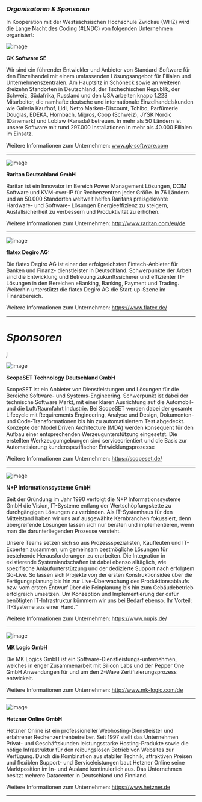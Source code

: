 ### **_Organisatoren & Sponsoren_**


In Kooperation mit der Westsächsischen Hochschule Zwickau (WHZ) wird die Lange Nacht des Coding (#LNDC) von folgenden Unternehmen organisiert:


![image](https://github.com/Clumsy110/Clumsy110/assets/141040450/0509f5d1-c6fa-479e-9f72-020bcee90306)


**GK Software SE**

Wir sind ein führender Entwickler und Anbieter von Standard-Software für den Einzelhandel mit einem umfassenden Lösungsangebot für Filialen und Unternehmenszentralen. Am Hauptsitz in Schöneck sowie an weiteren dreizehn Standorten in Deutschland, der Tschechischen Republik, der Schweiz, Südafrika, Russland und den USA arbeiten knapp 1.223 Mitarbeiter, die namhafte deutsche und internationale Einzelhandelskunden wie Galeria Kaufhof, Lidl, Netto Marken-Discount, Tchibo, Parfümerie Douglas, EDEKA, Hornbach, Migros, Coop (Schweiz), JYSK Nordic (Dänemark) und Loblaw (Kanada) betreuen. In mehr als 50 Ländern ist unsere Software mit rund 297.000 Installationen in mehr als 40.000 Filialen im Einsatz.

Weitere Informationen zum Unternehmen: www.gk-software.com

___________________________________________________________________________

![image](https://github.com/Clumsy110/Clumsy110/assets/141040450/39a52e5c-9448-4fe6-86bc-78035fc5e350)


**Raritan Deutschland GmbH**

Raritan ist ein Innovator im Bereich Power Management Lösungen, DCIM Software und KVM-over-IP für Rechenzentren jeder Größe. In 76 Ländern und an 50.000 Standorten weltweit helfen Raritans preisgekrönte Hardware- und Software- Lösungen Energieeffizienz zu steigern, Ausfallsicherheit zu verbessern und Produktivität zu erhöhen.

Weitere Informationen zum Unternehmen: http://www.raritan.com/eu/de

___________________________________________________________________________

![image](https://github.com/Clumsy110/Clumsy110/assets/141040450/6fe3efa2-60e4-46bf-af72-89ac8bfa3a9e)


**flatex Degiro AG:**

Die flatex Degiro AG ist einer der erfolgreichsten Fintech-Anbieter für Banken und Finanz- dienstleister in Deutschland. Schwerpunkte der Arbeit sind die Entwicklung und Betreuung zukunftssicherer und effizienter IT-Lösungen in den Bereichen eBanking, Banking, Payment und Trading. Weiterhin unterstützt die flatex Degiro AG die Start-up-Szene im Finanzbereich.

Weitere Informationen zum Unternehmen:  https://www.flatex.de/

___________________________________________________________________________

# **_Sponsoren_**
j

![image](https://github.com/Clumsy110/Clumsy110/assets/141040450/703e5a2d-2717-4ffc-b45d-73804a6c50bf)

**ScopeSET Technology Deutschland GmbH**



ScopeSET ist ein Anbieter von Dienstleistungen und Lösungen für die Bereiche Software- und Systems-Engineering. Schwerpunkt ist dabei der technische Software Markt, mit einer klaren Ausrichtung auf die Automobil- und die Luft/Raumfahrt Industrie. Bei ScopeSET werden dabei der gesamte Lifecycle mit Requirements Engineering, Analyse und Design, Dokumenten- und Code-Transformationen bis hin zu automatisiertem Test abgedeckt. Konzepte der Model Driven Architecture (MDA) werden konsequent für den Aufbau einer entsprechenden Werzeugunterstützung eingesetzt. Die erstellten Werkzeugumgebungen sind serviceorientiert und die Basis zur Automatisierung kundenspezifischer Entwicklungsprozesse

Weitere Informationen zum Unternehmen:  https://scopeset.de/

___________________________________________________________________________

![image](https://github.com/Clumsy110/Clumsy110/assets/141040450/84096f4e-f594-46e4-ad96-d5b739d35af8)


**N+P Informationssysteme GmbH**



Seit der Gründung im Jahr 1990 verfolgt die N+P Informationssysteme GmbH die Vision, IT-Systeme entlang der Wertschöpfungskette zu durchgängigen Lösungen zu verbinden. Als IT-Systemhaus für den Mittelstand haben wir uns auf ausgewählte Kernbranchen fokussiert, denn übergreifende Lösungen lassen sich nur beraten und implementieren, wenn man die darunterliegenden Prozesse versteht.

Unsere Teams setzen sich so aus Prozessspezialisten, Kaufleuten und IT-Experten zusammen, um gemeinsam bestmögliche Lösungen für bestehende Herausforderungen zu erarbeiten. Die Integration in existierende Systemlandschaften ist dabei ebenso alltäglich, wie spezifische Anlaufunterstützung und der dedizierte Support nach erfolgtem Go-Live. So lassen sich Projekte von der ersten Konstruktionsidee über die Fertigungsplanung bis hin zur Live-Überwachung des Produktionsablaufs bzw. vom ersten Entwurf über die Feinplanung bis hin zum Gebäudebetrieb erfolgreich umsetzen. Um Konzeption und Implementierung der dafür benötigten IT-Infrastruktur kümmern wir uns bei Bedarf ebenso. Ihr Vorteil: IT-Systeme aus einer Hand.“

Weitere Informationen zum Unternehmen: https://www.nupis.de/

___________________________________________________________________________

![image](https://github.com/Clumsy110/Clumsy110/assets/141040450/62ec2e1b-a650-4cc5-9d1f-63b859ab69f6)


**MK Logic GmbH**



Die MK Logics GmbH ist ein Software-Dienstleistungs-unternehmen, welches in enger Zusammenarbeit mit Silicon Labs und der Pepper One GmbH Anwendungen für und um den Z-Wave Zertifizierungsprozess entwickelt.

Weitere Informationen zum Unternehmen: http://www.mk-logic.com/de

___________________________________________________________________________

![image](https://github.com/Clumsy110/Clumsy110/assets/141040450/b3d3c7d0-1714-472e-9a1d-35cbf016dfa5)


**Hetzner Online GmbH**



Hetzner Online ist ein professioneller Webhosting-Dienstleister und erfahrener Rechenzentrenbetreiber. Seit 1997 stellt das Unternehmen Privat- und Geschäftskunden leistungsstarke Hosting-Produkte sowie die nötige Infrastruktur für den reibungslosen Betrieb von Websites zur Verfügung. Durch die Kombination aus stabiler Technik, attraktiven Preisen und flexiblen Support- und Serviceleistungen baut Hetzner Online seine Marktposition im In- und Ausland kontinuierlich aus. Das Unternehmen besitzt mehrere Datacenter in Deutschland und Finnland.

Weitere Informationen zum Unternehmen: https://www.hetzner.de

___________________________________________________________________________
